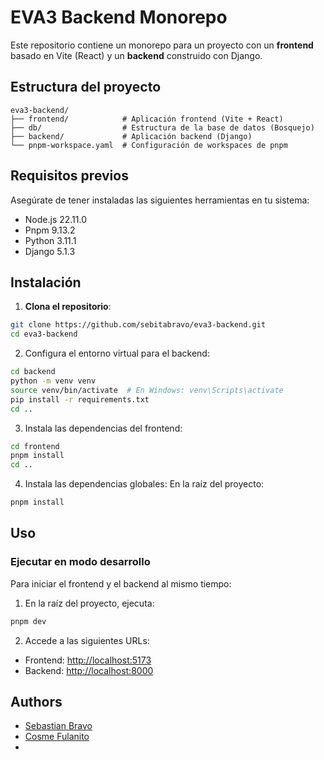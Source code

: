 # EVA3 Backend Monorepo

Este repositorio contiene un monorepo para un proyecto con un **frontend** basado en Vite (React) y un **backend** construido con Django.

## Estructura del proyecto
  
```plaintext
eva3-backend/
├── frontend/            # Aplicación frontend (Vite + React)
├── db/                  # Estructura de la base de datos (Bosquejo)
├── backend/             # Aplicación backend (Django)
└── pnpm-workspace.yaml  # Configuración de workspaces de pnpm
```

## Requisitos previos

Asegúrate de tener instaladas las siguientes herramientas en tu sistema:

- Node.js 22.11.0
- Pnpm 9.13.2
- Python 3.11.1
- Django 5.1.3

## Instalación

1. **Clona el repositorio**:
```bash
git clone https://github.com/sebitabravo/eva3-backend.git
cd eva3-backend
```

2.  Configura el entorno virtual para el backend:
```bash
cd backend
python -m venv venv
source venv/bin/activate  # En Windows: venv\Scripts\activate
pip install -r requirements.txt
cd ..
```

3. Instala las dependencias del frontend:
```bash
cd frontend
pnpm install
cd ..
```

4. Instala las dependencias globales: En la raíz del proyecto:
```bash
pnpm install
```

## Uso
### Ejecutar en modo desarrollo

Para iniciar el frontend y el backend al mismo tiempo:

1. En la raíz del proyecto, ejecuta:
```bash
pnpm dev
```

2. Accede a las siguientes URLs:
- Frontend: [http://localhost:5173](http://localhost:5173)
- Backend: [http://localhost:8000](http://localhost:8000)

## Authors

- [Sebastian Bravo](https://github.com/sebitabravo)
- [Cosme Fulanito](https://github.com/frfdez)
- [](https://github.com/)
